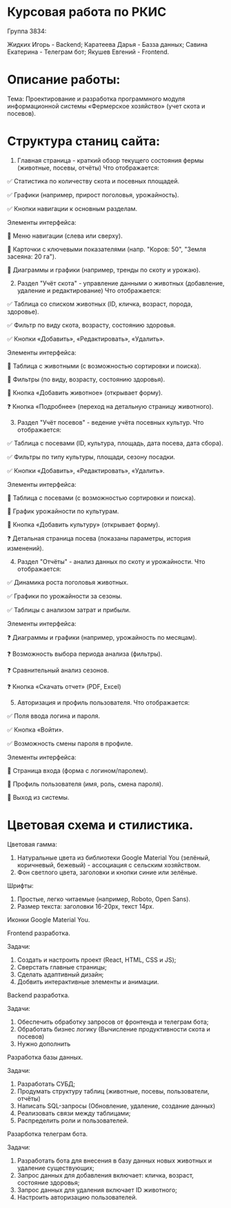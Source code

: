 # Курсовая работа по РКИС

Группа 3834:

Жидких Игорь - Backend;
Каратеева Дарья - Базза данных;
Савина Екатерина - Телеграм бот;
Якушев Евгений - Frontend.

# Описание работы:

Тема: Проектирование и разработка программного модуля информационной системы «Фермерское хозяйство» (учет скота и посевов).

# Структура станиц сайта:

1. Главная страница - краткий обзор текущего состояния фермы (животные, посевы, отчёты)
Что отображается:

✅ Статистика по количеству скота и посевных площадей.

✅ Графики (например, прирост поголовья, урожайность).

✅ Кнопки навигации к основным разделам.

Элементы интерфейса:

🔹 Меню навигации (слева или сверху).

🔹 Карточки с ключевыми показателями (напр. "Коров: 50", "Земля засеяна: 20 га").

🔹 Диаграммы и графики (например, тренды по скоту и урожаю).

2. Раздел "Учёт скота" - управление данными о животных (добавление, удаление и редактирование)
Что отображается:

✅ Таблица со списком животных (ID, кличка, возраст, порода, здоровье).

✅ Фильтр по виду скота, возрасту, состоянию здоровья.

✅ Кнопки «Добавить», «Редактировать», «Удалить».

Элементы интерфейса:

🔹 Таблица с животными (с возможностью сортировки и поиска).

🔹 Фильтры (по виду, возрасту, состоянию здоровья).

🔹 Кнопка «Добавить животное» (открывает форму).

❓ Кнопка «Подробнее» (переход на детальную страницу животного).

3. Раздел "Учёт посевов" - ведение учёта посевных культур.
Что отображается:

✅ Таблица с посевами (ID, культура, площадь, дата посева, дата сбора).

✅ Фильтры по типу культуры, площади, сезону посадки.

✅ Кнопки «Добавить», «Редактировать», «Удалить».

Элементы интерфейса:

🔹 Таблица с посевами (с возможностью сортировки и поиска).

🔹 График урожайности по культурам.

🔹 Кнопка «Добавить культуру» (открывает форму).

❓ Детальная страница посева (показаны параметры, история изменений).

4. Раздел "Отчёты" - анализ данных по скоту и урожайности.
Что отображается:

✅ Динамика роста поголовья животных.

✅ Графики по урожайности за сезоны.

✅ Таблицы с анализом затрат и прибыли.

Элементы интерфейса:

❓ Диаграммы и графики (например, урожайность по месяцам).

❓ Возможность выбора периода анализа (фильтры).

❓ Сравнительный анализ сезонов.

❓ Кнопка «Скачать отчет» (PDF, Excel)

5. Авторизация и профиль пользователя.
Что отображается:

✅ Поля ввода логина и пароля.

✅ Кнопка «Войти».

✅ Возможность смены пароля в профиле.

Элементы интерфейса:

🔹 Страница входа (форма с логином/паролем).

🔹 Профиль пользователя (имя, роль, смена пароля).

🔹 Выход из системы.

# Цветовая схема и стилистика.

Цветовая гамма:

1. Натуральные цвета из библиотеки Google Material You (зелёный, коричневый, бежевый) - ассоциация с сельским хозяйством.
2. Фон светлого цвета, заголовки и кнопки синие или зелёные.

Шрифты: 

1. Простые, легко читаемые (например, Roboto, Open Sans).
2. Размер текста: заголовки 16-20px, текст 14px.

Иконки Google Material You.


Frontend разработка.

Задачи:

1. Создать и настроить проект (React, HTML, CSS и JS);
2. Сверстать главные страницы;
3. Сделать адаптивный дизайн;
4. Добвить интерактивные элементы и анимации.



Backend разработка.

Задачи:

1. Обеспечить обработку запросов от фронтенда и телеграм бота;
2. Обработать бизнес логику (Вычисление продуктивности скота и посевов)
3. Нужно дополнить



Разработка базы данных.

Задачи:

1. Разработать СУБД;
2. Продумать структуру таблиц (животные, посевы, пользователи, отчёты)
3. Написать SQL-запросы (Обновление, удаление, создание данных)
4. Реализовать связи между таблицами;
5. Распределить роли и пользователей.



Разарботка телеграм бота.

Задачи:

1. Разработать бота для внесения в базу данных новых животных и удаление существующих;
2. Запрос данных для добавления включает: кличка, возраст, состояние здоровья;
3. Запрос данных для удаления включает ID животного;
4. Настроить авторизацию пользователей.
